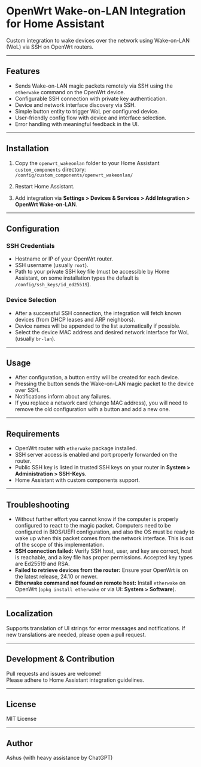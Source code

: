 # OpenWrt Wake-on-LAN Integration for Home Assistant

Custom integration to wake devices over the network using Wake-on-LAN (WoL) via SSH on OpenWrt routers.

---

## Features

- Sends Wake-on-LAN magic packets remotely via SSH using the `etherwake` command on the OpenWrt device.
- Configurable SSH connection with private key authentication.
- Device and network interface discovery via SSH.
- Simple button entity to trigger WoL per configured device.
- User-friendly config flow with device and interface selection.
- Error handling with meaningful feedback in the UI.

---

## Installation

1. Copy the `openwrt_wakeonlan` folder to your Home Assistant `custom_components` directory: `/config/custom_components/openwrt_wakeonlan/`

2. Restart Home Assistant.

3. Add integration via **Settings > Devices & Services > Add Integration > OpenWrt Wake-on-LAN**.

---

## Configuration

### SSH Credentials

- Hostname or IP of your OpenWrt router.
- SSH username (usually `root`).
- Path to your private SSH key file (must be accessible by Home Assistant, on some installation types the default is `/config/ssh_keys/id_ed25519`).

### Device Selection

- After a successful SSH connection, the integration will fetch known devices (from DHCP leases and ARP neighbors).
- Device names will be appended to the list automatically if possible.
- Select the device MAC address and desired network interface for WoL (usually `br-lan`).

---

## Usage

- After configuration, a button entity will be created for each device.
- Pressing the button sends the Wake-on-LAN magic packet to the device over SSH.
- Notifications inform about any failures.
- If you replace a network card (change MAC address), you will need to remove the old configuration with a button and add a new one.

---

## Requirements

- OpenWrt router with `etherwake` package installed.
- SSH server access is enabled and port properly forwarded on the router.
- Public SSH key is listed in trusted SSH keys on your router in **System > Administration > SSH-Keys**.
- Home Assistant with custom components support.

---

## Troubleshooting

- Without further effort you cannot know if the computer is properly configured to react to the magic packet. Computers need to be configured in BIOS/UEFI configuration, and also the OS must be ready to wake up when this packet comes from the network interface. This is out of the scope of this implementation.
- **SSH connection failed:** Verify SSH host, user, and key are correct, host is reachable, and a key file has proper permissions. Accepted key types are Ed25519 and RSA.
- **Failed to retrieve devices from the router:** Ensure your OpenWrt is on the latest release, 24.10 or newer.
- **Etherwake command not found on remote host:** Install `etherwake` on OpenWrt (`opkg install etherwake` or via UI: **System > Software**).

---

## Localization

Supports translation of UI strings for error messages and notifications. If new translations are needed, please open a pull request.

---

## Development & Contribution

Pull requests and issues are welcome!  
Please adhere to Home Assistant integration guidelines.

---

## License

MIT License

---

## Author

Ashus (with heavy assistance by ChatGPT)
